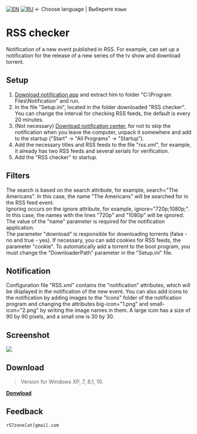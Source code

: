 [![EN](https://user-images.githubusercontent.com/9499881/33184537-7be87e86-d096-11e7-89bb-f3286f752bc6.png)](https://github.com/r57zone/RSS-checker/) 
[![RU](https://user-images.githubusercontent.com/9499881/27683795-5b0fbac6-5cd8-11e7-929c-057833e01fb1.png)](https://github.com/r57zone/RSS-checker/blob/master/README.RU.md) 
← Choose language | Выберите язык

# RSS checker
Notification of a new event published in RSS. For example, can set up a notification for the release of a new series of the tv show and download torrent.

## Setup
1. [Download notification app](https://github.com/r57zone/notifications) and extract him to folder "C:\Program Files\Notification" and run.<br>
2. In the file "Setup.ini", located in the folder downloaded "RSS checker". You can change the interval for checking RSS feeds, the default is every 20 minutes.<br>
3. (Not necessary) [Download notification center](https://github.com/r57zone/Notification-center), for not to skip the notification when you leave the computer, unpack it somewhere and add to the startup ("Start" -> "All Programs" -> "Startup").<br>
4. Add the necessary titles and RSS feeds to the file "rss.xml", for example, it already has two RSS feeds and several serials for verification.<br>
5. Add the "RSS checker" to startup.

## Filters
The search is based on the search attribute, for example, search="The Americans". In this case, the name "The Americans" will be searched for in the RSS feed event.<br>
Ignoring occurs on the ignore attribute, for example, ignore="720p;1080p;". In this case, the names with the lines "720p" and "1080p" will be ignored.<br>
The value of the "name" parameter is required for the notification application.<br>
The parameter "download" is responsible for downloading torrents (false - no and true - yes). If necessary, you can add cookies for RSS feeds, the parameter "cookie". To automatically add a torrent to the boot program, you must change the "DownloaderPath" parameter in the "Setup.ini" file.

## Notification
Configuration file "RSS.xml" contains the "notification" attributes, which will be displayed in the notification of the new event. You can also add icons to the notification by adding images to the "Icons" folder of the notification program and changing the attributes big-icon="1.png" and small-icon="2.png" by writing the image names in them. A large icon has a size of 90 by 90 pixels, and a small one is 30 by 30. 

## Screenshot
![](https://user-images.githubusercontent.com/9499881/34340035-02dc76d2-e996-11e7-9a6d-71ddb14dbc8d.png)<br>

## Download
>Version for Windows XP, 7, 8.1, 10.

**[Donwload](https://github.com/r57zone/RSS-checker/releases)**

## Feedback
`r57zone[at]gmail.com`

